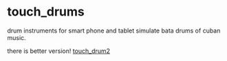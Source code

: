 # touch_drums
drum instruments for smart phone and tablet
simulate bata drums of cuban music.

there is better version!
[touch_drum2](https://ryjkmr.github.io/touch_drums2/">touch_drum2)
